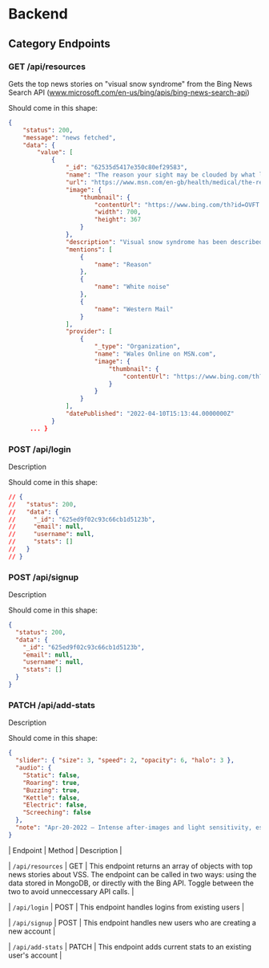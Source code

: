 # Backend

## Category Endpoints

### GET /api/resources

Gets the top news stories on "visual snow syndrome" from the Bing News Search API (www.microsoft.com/en-us/bing/apis/bing-news-search-api)

Should come in this shape:

```json
{
	"status": 200,
	"message": "news fetched",
	"data": {
		"value": [
			{
				"_id": "62535d5417e350c80ef29583",
				"name": "The reason your sight may be clouded by what looks like white noise or static",
				"url": "https://www.msn.com/en-gb/health/medical/the-reason-your-sight-may-be-clouded-by-what-looks-like-white-noise-or-static/ar-AAW2TJ3",
				"image": {
					"thumbnail": {
						"contentUrl": "https://www.bing.com/th?id=OVFT.Ara7JnGemdJRNZBCcq7zaC&pid=News",
						"width": 700,
						"height": 367
					}
				},
				"description": "Visual snow syndrome has been described as 'tinnitus for the eyes' and also has links to anxiety and depression",
				"mentions": [
					{
						"name": "Reason"
					},
					{
						"name": "White noise"
					},
					{
						"name": "Western Mail"
					}
				],
				"provider": [
					{
						"_type": "Organization",
						"name": "Wales Online on MSN.com",
						"image": {
							"thumbnail": {
								"contentUrl": "https://www.bing.com/th?id=ODF.lVPjCN3LmTro40TL-cwcLg&pid=news"
							}
						}
					}
				],
				"datePublished": "2022-04-10T15:13:44.0000000Z"
			}
      ... }
```

### POST /api/login

Description

Should come in this shape:

```json
// {
//   "status": 200,
//   "data": {
//     "_id": "625ed9f02c93c66cb1d5123b",
//     "email": null,
//     "username": null,
//     "stats": []
//   }
// }
```

### POST /api/signup

Description

Should come in this shape:

```json
{
  "status": 200,
  "data": {
    "_id": "625ed9f02c93c66cb1d5123b",
    "email": null,
    "username": null,
    "stats": []
  }
}
```

### PATCH /api/add-stats

Description

Should come in this shape:

```json
{
  "slider": { "size": 3, "speed": 2, "opacity": 6, "halo": 3 },
  "audio": {
    "Static": false,
    "Roaring": true,
    "Buzzing": true,
    "Kettle": false,
    "Electric": false,
    "Screeching": false
  },
  "note": "Apr-20-2022 – Intense after-images and light sensitivity, especially when walking through the mall. Noticed static, tinnitus, and floaters increased as the day went on. Possible triggers include work-related stress, exposure to intense lighting, and too much screen time."
}
```

| Endpoint | Method | Description |

| `/api/resources` | GET | This endpoint returns an array of objects with top news stories about VSS. The endpoint can be called in two ways: using the data stored in MongoDB, or directly with the Bing API. Toggle between the two to avoid unneccessary API calls. |

| `/api/login` | POST | This endpoint handles logins from existing users |

| `/api/signup` | POST | This endpoint handles new users who are creating a new account |

| `/api/add-stats` | PATCH | This endpoint adds current stats to an existing user's account |
